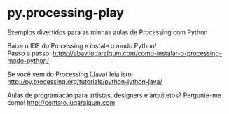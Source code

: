 # py.processing-play

Exemplos divertidos para as minhas aulas de Processing com Python

Baixe o IDE do Processing e instale o modo Python!<br>
Passo a passo: https://abav.lugaralgum.com/como-instalar-o-processing-modo-python/

Se você vem do Processing (Java) leia isto: http://py.processing.org/tutorials/python-jython-java/

Aulas de programação para artistas, designers e arquitetos? Pergunte-me como!
http://contato.lugaralgum.com
